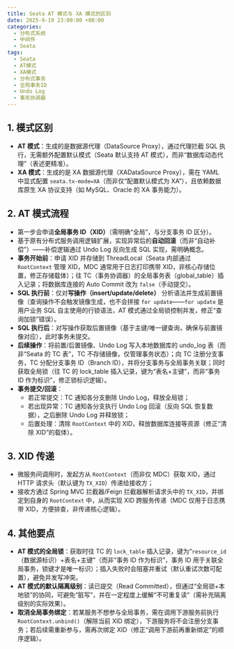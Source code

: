 ```yaml
---
title: Seata AT 模式与 XA 模式的区别
date: 2025-9-19 23:00:00 +08:00
categories:
  - 分布式系统
  - 中间件
  - Seata
tags:
  - Seata
  - AT模式
  - XA模式
  - 分布式事务
  - 全局事务ID
  - Undo Log
  - 事务协调器
---
```

## 1. 模式区别

- **AT 模式**：生成的是数据源代理（DataSource Proxy），通过代理拦截 SQL 执行，无需额外配置默认模式（Seata 默认支持 AT 模式），而非“数据库动态代理”（表述更精准）。
- **XA 模式**：生成的是 XA 数据源代理（XADataSource Proxy），需在 YAML 中显式配置 `seata.tx-mode=XA`（而非仅“配置默认模式为 XA”），且依赖数据库原生 XA 协议支持（如 MySQL、Oracle 的 XA 事务能力）。

## 2. AT 模式流程

- 第一步会申请**全局事务 ID（XID）**（需明确“全局”，与分支事务 ID 区分）。
- 基于原有分布式服务调用逻辑扩展，实现异常后的**自动回滚**（而非“自动补偿”）——补偿逻辑通过 Undo Log 反向生成 SQL 实现，需明确概念。
- **事务开始前**：申请 XID 并存储到 ThreadLocal（Seata 内部通过 `RootContext` 管理 XID，MDC 通常用于日志打印携带 XID，非核心存储位置，修正存储载体）；往 TC（事务协调器）的全局事务表（global_table）插入记录；将数据库连接的 Auto Commit 改为 `false`（手动提交）。
- **SQL 执行前**：仅对**写操作（insert/update/delete）** 分析语法并生成前置镜像（查询操作不会触发镜像生成，也不会拼接 `for update`——`for update` 是用户业务 SQL 自主使用的行锁语法，AT 模式通过全局锁控制并发，修正“查询加锁”错误）。
- **SQL 执行后**：对写操作获取后置镜像（基于主键/唯一键查询，确保与前置镜像对应），此时事务未提交。
- **后续操作**：将前置/后置镜像、Undo Log 写入本地数据库的 undo_log 表（而非“Seata 的 TC 表”，TC 不存储镜像，仅管理事务状态）；向 TC 注册分支事务，TC 分配分支事务 ID（Branch ID），并将分支事务与全局事务关联；同时获取全局锁（往 TC 的 lock_table 插入记录，键为“表名+主键”，而非“事务 ID 作为标识”，修正锁标识逻辑）。
- **事务提交/回滚**：
  - 若正常提交：TC 通知各分支删除 Undo Log，释放全局锁；
  - 若出现异常：TC 通知各分支执行 Undo Log 回滚（反向 SQL 恢复数据），之后删除 Undo Log 并释放锁；
  - 后置处理：清除 `RootContext` 中的 XID，释放数据库连接等资源（修正“清除 XID”的载体）。

## 3. XID 传递

- 微服务间调用时，发起方从 `RootContext`（而非仅 MDC）获取 XID，通过 HTTP 请求头（默认键为 `TX_XID`）传递给接收方；
- 接收方通过 Spring MVC 拦截器/Feign 拦截器解析请求头中的 `TX_XID`，并绑定到自身的 `RootContext` 中，从而实现 XID 跨服务传递（MDC 仅用于日志携带 XID，方便排查，非传递核心逻辑）。

## 4. 其他要点

- **AT 模式的全局锁**：获取时往 TC 的 `lock_table` 插入记录，键为“`resource_id`（数据源标识）+表名+主键”（而非“事务 ID 作为标识”，事务 ID 用于关联全局事务，锁键才是唯一标识）；插入失败时会阻塞并重试（默认重试次数可配置），避免并发写冲突。
- **AT 模式的默认隔离级别**：读已提交（Read Committed），但通过“全局锁+本地锁”的协同，可避免“脏写”，并在一定程度上缓解“不可重复读”（需补充隔离级别的实际效果）。
- **取消全局事务绑定**：若某服务不想参与全局事务，需在调用下游服务前执行 `RootContext.unbind()`（解除当前 XID 绑定），下游服务将不会注册分支事务；若后续需重新参与，需再次绑定 XID（修正“调用下游前再重新绑定”的顺序逻辑）。
